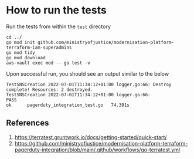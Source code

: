 # How to run the tests

Run the tests from within the `test` directory

```
cd ../
go mod init github.com/ministryofjustice/modernisation-platform-terraform-iam-superadmins
go mod tidy
go mod download
aws-vault exec mod -- go test -v
```

Upon successful run, you should see an output similar to the below

```
TestSNSCreation 2022-07-01T11:34:12+01:00 logger.go:66: Destroy complete! Resources: 2 destroyed.
TestSNSCreation 2022-07-01T11:34:12+01:00 logger.go:66:
PASS
ok  	pagerduty_integration_test.go	74.301s

```

## References

1. https://terratest.gruntwork.io/docs/getting-started/quick-start/
2. https://github.com/ministryofjustice/modernisation-platform-terraform-pagerduty-integration/blob/main/.github/workflows/go-terratest.yml
